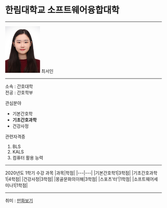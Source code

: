 # 한림대학교 소프트웨어융합대학
---
<img src=증명사진.jpg height=150 widht=150>
최서인

---

소속 : 간호대학   
전공 : 간호학부


관심분야
* 기본간호학
* **기초간호과학**
* 건강사정

관련자격증
1. BLS
2. KALS
3. 컴퓨터 활용 능력

-------------------

2020년도 1학기 수강 과목
|과목|학점|
|---|---|
|기본간호학1|3학점|
|기초간호과학1|4학점|
|건강사정|3학점|
|몽골문화의이해|3학점|
|스포츠'터'|1학점|
|소프트웨어세미나1|1학점|

--------------------

취미 : [만화보기][원피스]

[원피스]:http://namu.wiki/w/원피스(만화)


